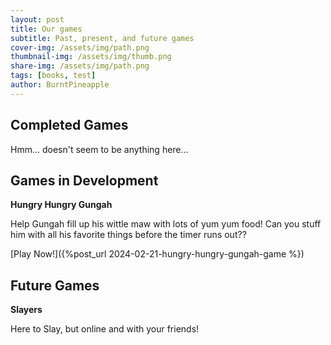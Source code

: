 ```yaml
---
layout: post
title: Our games
subtitle: Past, present, and future games
cover-img: /assets/img/path.png
thumbnail-img: /assets/img/thumb.png
share-img: /assets/img/path.png
tags: [books, test]
author: BurntPineapple
---
```


## Completed Games

Hmm... doesn't seem to be anything here...


## Games in Development

**Hungry Hungry Gungah**

Help Gungah fill up his wittle maw with lots of yum yum food! Can you stuff him with all his favorite things before the timer runs out??

[Play Now!]({%post_url 2024-02-21-hungry-hungry-gungah-game %})


## Future Games

**Slayers**

Here to Slay, but online and with your friends!
